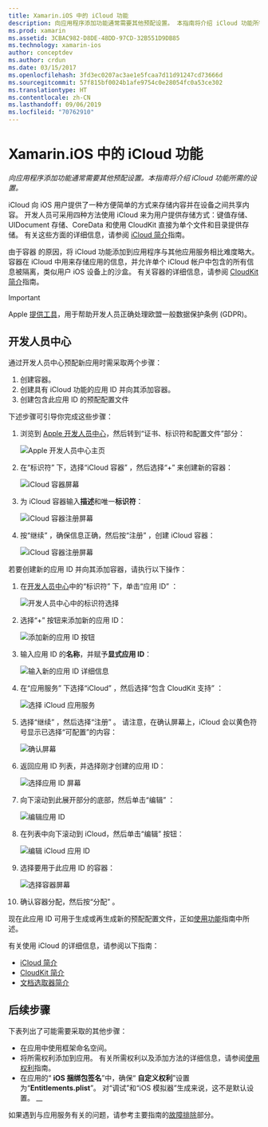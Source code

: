 ```yaml
---
title: Xamarin.iOS 中的 iCloud 功能
description: 向应用程序添加功能通常需要其他预配设置。 本指南将介绍 iCloud 功能所需的设置。
ms.prod: xamarin
ms.assetid: 3CBAC982-D8DE-48DD-97CD-32B551D9DB85
ms.technology: xamarin-ios
author: conceptdev
ms.author: crdun
ms.date: 03/15/2017
ms.openlocfilehash: 3fd3ec0207ac3ae1e5fcaa7d11d91247cd73666d
ms.sourcegitcommit: 57f815bf0024b1afe9754c0e28054fc0a53ce302
ms.translationtype: HT
ms.contentlocale: zh-CN
ms.lasthandoff: 09/06/2019
ms.locfileid: "70762910"
---
```

# <a name="icloud-capabilities-in-xamarinios"></a>Xamarin.iOS 中的 iCloud 功能

_向应用程序添加功能通常需要其他预配设置。本指南将介绍 iCloud 功能所需的设置。_

iCloud 向 iOS 用户提供了一种方便简单的方式来存储内容并在设备之间共享内容。 开发人员可采用四种方法使用 iCloud 来为用户提供存储方式：键值存储、UIDocument 存储、CoreData 和使用 CloudKit 直接为单个文件和目录提供存储。 有关这些方面的详细信息，请参阅 [iCloud 简介](~/ios/data-cloud/introduction-to-icloud.md)指南。

由于容器  的原因，将 iCloud 功能添加到应用程序与其他应用服务相比难度略大。 容器在 iCloud 中用来存储应用的信息，并允许单个 iCloud 帐户中包含的所有信息被隔离，类似用户 iOS 设备上的沙盒。 有关容器的详细信息，请参阅 [CloudKit 简介](~/ios/data-cloud/intro-to-cloudkit.md)指南。

> [!IMPORTANT]
> Apple [提供工具](https://developer.apple.com/support/allowing-users-to-manage-data/)，用于帮助开发人员正确处理欧盟一般数据保护条例 (GDPR)。

<a name="icloud-developer-center" />

## <a name="developer-center"></a>开发人员中心

通过开发人员中心预配新应用时需采取两个步骤：

1. 创建容器。
2. 创建具有 iCloud 功能的应用 ID 并向其添加容器。
3. 创建包含此应用 ID 的预配配置文件

下述步骤可引导你完成这些步骤：

1. 浏览到 [Apple 开发人员中心](https://developer.apple.com/account/)，然后转到“证书、标识符和配置文件”部分： 
    
     ![Apple 开发人员中心主页](icloud-capabilities-images/image22.png)

2. 在“标识符”  下，选择“iCloud 容器”  ，然后选择“+”  来创建新的容器：  
    
    ![iCloud 容器屏幕](icloud-capabilities-images/image23.png)

3. 为 iCloud 容器输入**描述**和唯一**标识符**： 
    
    ![iCloud 容器注册屏幕](icloud-capabilities-images/image24.png)

4. 按“继续”  ，确保信息正确，然后按“注册”  ，创建 iCloud 容器：  
    
    ![iCloud 容器注册屏幕](icloud-capabilities-images/image25.png)

若要创建新的应用 ID 并向其添加容器，请执行以下操作：

1. 在[开发人员中心](https://developer.apple.com/account/)中的“标识符”  下，单击“应用 ID”  ： 
    
    ![开发人员中心中的标识符选择](icloud-capabilities-images/image26.png)

2. 选择“+”  按钮来添加新的应用 ID： 
    
    ![添加新的应用 ID 按钮](icloud-capabilities-images/image27.png)

3. 输入应用 ID 的**名称**，并赋予**显式应用 ID**：
    
    ![输入新的应用 ID 详细信息](icloud-capabilities-images/image28.png)

4. 在“应用服务”  下选择“iCloud”  ，然后选择“包含 CloudKit 支持”  ：
    
    ![选择 iCloud 应用服务](icloud-capabilities-images/image29.png)

5. 选择“继续”  ，然后选择“注册”  。 请注意，在确认屏幕上，iCloud 会以黄色符号显示已选择“可配置”的内容：   
    
    ![确认屏幕](icloud-capabilities-images/image30.png)

6. 返回应用 ID 列表，并选择刚才创建的应用 ID： 
    
    ![选择应用 ID 屏幕](icloud-capabilities-images/image31.png)

7. 向下滚动到此展开部分的底部，然后单击“编辑”  ：
    
    ![编辑应用 ID](icloud-capabilities-images/image32.png)

8. 在列表中向下滚动到 iCloud，然后单击“编辑”  按钮：  
    
    ![编辑 iCloud 应用 ID](icloud-capabilities-images/image33.png)

9. 选择要用于此应用 ID 的容器：  
    
    ![选择容器屏幕](icloud-capabilities-images/image34.png)

10. 确认容器分配，然后按“分配”  。

现在此应用 ID 可用于生成或再生成新的预配配置文件，正如[使用功能](~/ios/deploy-test/provisioning/capabilities/index.md)指南中所述。 

有关使用 iCloud 的详细信息，请参阅以下指南：

* [iCloud 简介](~/ios/data-cloud/introduction-to-icloud.md)
* [CloudKit 简介](~/ios/data-cloud/intro-to-cloudkit.md)
* [文档选取器简介](~/ios/platform/document-picker.md)

## <a name="next-steps"></a>后续步骤

下表列出了可能需要采取的其他步骤：

* 在应用中使用框架命名空间。
* 将所需权利添加到应用。 有关所需权利以及添加方法的详细信息，请参阅[使用权利](~/ios/deploy-test/provisioning/entitlements.md)指南。
* 在应用的“ **iOS 捆绑包签名**”中，确保“ **自定义权利**”设置为“**Entitlements.plist**”。 对“调试”和“iOS 模拟器”生成来说，这不是默认设置。 __  

如果遇到与应用服务有关的问题，请参考主要指南的[故障排除](~/ios/deploy-test/provisioning/capabilities/index.md)部分。
